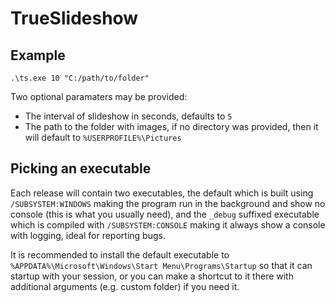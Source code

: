 # TrueSlideshow

## Example

`.\ts.exe 10 "C:/path/to/folder"`

Two optional paramaters may be provided:

- The interval of slideshow in seconds, defaults to `5`
- The path to the folder with images, if no directory was provided, then it will default to `%USERPROFILE%\Pictures`

## Picking an executable

Each release will contain two executables, the default which is built using `/SUBSYSTEM:WINDOWS` making the program run in the background and show no console (this is what you usually need), and the
`_debug` suffixed executable which is compiled with `/SUBSYSTEM:CONSOLE` making it always show a console with logging, ideal for reporting bugs.

It is recommended to install the default executable to `%APPDATA%\Microsoft\Windows\Start Menu\Programs\Startup` so that it can startup with your session, or you can make a shortcut to it there with
additional arguments (e.g. custom folder) if you need it.
